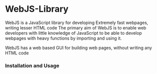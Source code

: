 # WebJS-Library

WebJS is a JavaScript library for developing
Extremely fast webpages, writing lesser HTML code
The primary aim of WebJS is to enable web developers with little knowledge of JavaScript to be able to develop webpages with heavy functions by importing and using it.

WebJS has a web based GUI for building web pages, without writing any HTML code
<h3>Installation and Usage</h3>
<p>


<style>

#home_page{

 Width:100%;
  height:600px;
  background-color:#000;
}
#second_page{

 Width:100%;
  height:600px;
  background-color:red;
}
</style>
<script src="Web.js">
let init = new Components(); //GUI base window
//Make sure to give the html body tag an id of "window".
MENU = ["Home"]
ICONS = [null]  //if you have icons put them in a folder directory and link them e.g <b> ICONS = ["img/home_icon.png",...]

<h4> How To Create Pages </h4>

let home_page = init.WEB_CARD(); //creates a new html card element only when this page this visible and destroy when not in view.
let second_page = init.WEB_CARD();
second_page.id = "second_page"
home_page.id = "home_page" //specify id for styling CSS


let PAGES = [{
page: home_page,
location:MENU[0]
},{
location:MENU[1],
page:second_page
]] You can add more pages


init.Navigation("title","custom",PAGES);
</script>

</p>
